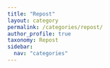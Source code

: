```yaml
---
title: "Repost"
layout: category
permalink: /categories/repost/
author_profile: true
taxonomy: Repost
sidebar:
  nav: "categories"
---
```


